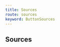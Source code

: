```yaml
---
title: Sources
route: sources
keyword: ButtonSources
---
```


## Sources

```typescript group="comp" file="../../button.component.ts" name="button.component.ts"
```

```typescript group="comp" file="../../button.component.scss" name="button.component.scss"

```

